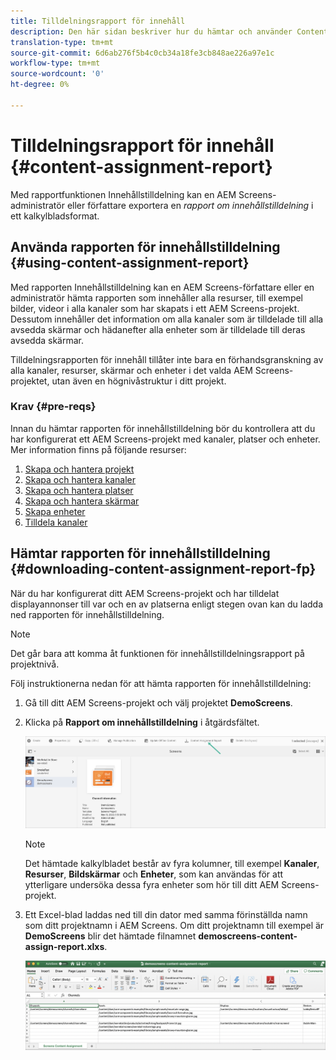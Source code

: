 ```yaml
---
title: Tilldelningsrapport för innehåll
description: Den här sidan beskriver hur du hämtar och använder Content Assignment Report.
translation-type: tm+mt
source-git-commit: 6d6ab276f5b4c0cb34a18fe3cb848ae226a97e1c
workflow-type: tm+mt
source-wordcount: '0'
ht-degree: 0%

---
```



# Tilldelningsrapport för innehåll {#content-assignment-report}

Med rapportfunktionen Innehållstilldelning kan en AEM Screens-administratör eller författare exportera en *rapport om innehållstilldelning* i ett kalkylbladsformat.

## Använda rapporten för innehållstilldelning {#using-content-assignment-report}

Med rapporten Innehållstilldelning kan en AEM Screens-författare eller en administratör hämta rapporten som innehåller alla resurser, till exempel bilder, videor i alla kanaler som har skapats i ett AEM Screens-projekt. Dessutom innehåller det information om alla kanaler som är tilldelade till alla avsedda skärmar och hädanefter alla enheter som är tilldelade till deras avsedda skärmar.

Tilldelningsrapporten för innehåll tillåter inte bara en förhandsgranskning av alla kanaler, resurser, skärmar och enheter i det valda AEM Screens-projektet, utan även en högnivåstruktur i ditt projekt.


### Krav {#pre-reqs}

Innan du hämtar rapporten för innehållstilldelning bör du kontrollera att du har konfigurerat ett AEM Screens-projekt med kanaler, platser och enheter.
Mer information finns på följande resurser:

1. [Skapa och hantera projekt](/help/user-guide/creating-a-screens-project.md)
1. [Skapa och hantera kanaler](/help/user-guide/managing-channels.md)
1. [Skapa och hantera platser](/help/user-guide/managing-locations.md)
1. [Skapa och hantera skärmar](/help/user-guide/managing-displays.md)
1. [Skapa enheter](/help/user-guide/managing-devices.md)
1. [Tilldela kanaler](/help/user-guide/channel-assignment-latest-fp.md)


## Hämtar rapporten för innehållstilldelning {#downloading-content-assignment-report-fp}

När du har konfigurerat ditt AEM Screens-projekt och har tilldelat displayannonser till var och en av platserna enligt stegen ovan kan du ladda ned rapporten för innehållstilldelning.

>[!NOTE]
>Det går bara att komma åt funktionen för innehållstilldelningsrapport på projektnivå.

Följ instruktionerna nedan för att hämta rapporten för innehållstilldelning:

1. Gå till ditt AEM Screens-projekt och välj projektet **DemoScreens**.

1. Klicka på **Rapport om innehållstilldelning** i åtgärdsfältet.

   ![bild](/help/user-guide/assets/content-assignment-report/can-download.png)

   >[!NOTE]
   >Det hämtade kalkylbladet består av fyra kolumner, till exempel **Kanaler**, **Resurser**, **Bildskärmar** och **Enheter**, som kan användas för att ytterligare undersöka dessa fyra enheter som hör till ditt AEM Screens-projekt.

1. Ett Excel-blad laddas ned till din dator med samma förinställda namn som ditt projektnamn i AEM Screens. Om ditt projektnamn till exempel är **DemoScreens** blir det hämtade filnamnet **demoscreens-content-assign-report.xlxs**.

   ![bild](/help/user-guide/assets/content-assignment-report/car-download1.png)

